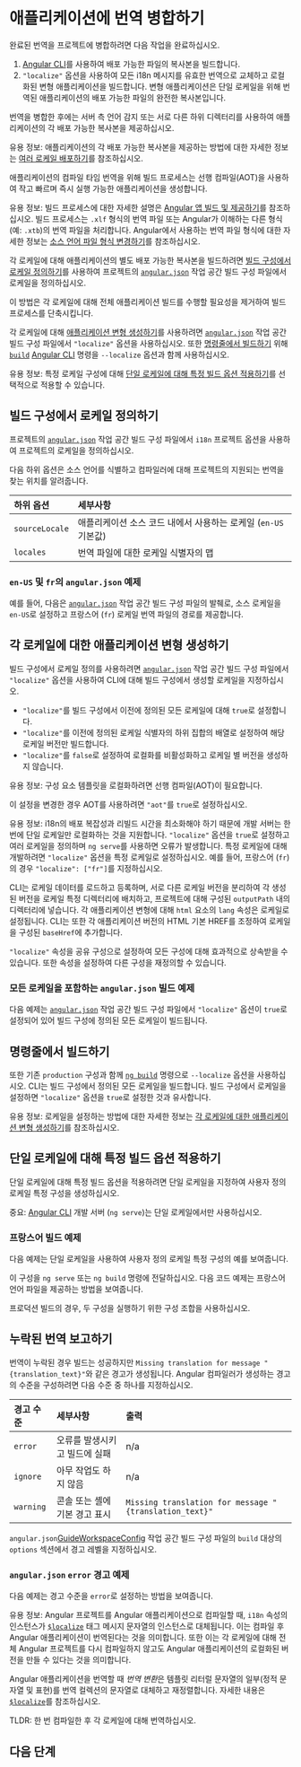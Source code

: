 # 애플리케이션에 번역 병합하기

완료된 번역을 프로젝트에 병합하려면 다음 작업을 완료하십시오.

1. [Angular CLI][CliMain]를 사용하여 배포 가능한 파일의 복사본을 빌드합니다.
1. `"localize"` 옵션을 사용하여 모든 i18n 메시지를 유효한 번역으로 교체하고 로컬화된 변형 애플리케이션을 빌드합니다.
    변형 애플리케이션은 단일 로케일을 위해 번역된 애플리케이션의 배포 가능한 파일의 완전한 복사본입니다.

번역을 병합한 후에는 서버 측 언어 감지 또는 서로 다른 하위 디렉터리를 사용하여 애플리케이션의 각 배포 가능한 복사본을 제공하십시오.

유용 정보: 애플리케이션의 각 배포 가능한 복사본을 제공하는 방법에 대한 자세한 정보는 [여러 로케일 배포하기](guide/i18n/deploy)를 참조하십시오.

애플리케이션의 컴파일 타임 번역을 위해 빌드 프로세스는 선행 컴파일(AOT)을 사용하여 작고 빠르며 즉시 실행 가능한 애플리케이션을 생성합니다.

유용 정보: 빌드 프로세스에 대한 자세한 설명은 [Angular 앱 빌드 및 제공하기][GuideBuild]를 참조하십시오.
빌드 프로세스는 `.xlf` 형식의 번역 파일 또는 Angular가 이해하는 다른 형식(예: `.xtb`)의 번역 파일을 처리합니다.
Angular에서 사용하는 번역 파일 형식에 대한 자세한 정보는 [소스 언어 파일 형식 변경하기][GuideI18nCommonTranslationFilesChangeTheSourceLanguageFileFormat]를 참조하십시오.

각 로케일에 대해 애플리케이션의 별도 배포 가능한 복사본을 빌드하려면 [빌드 구성에서 로케일 정의하기][GuideI18nCommonMergeDefineLocalesInTheBuildConfiguration]를 사용하여 프로젝트의 [`angular.json`][GuideWorkspaceConfig] 작업 공간 빌드 구성 파일에서 로케일을 정의하십시오.

이 방법은 각 로케일에 대해 전체 애플리케이션 빌드를 수행할 필요성을 제거하여 빌드 프로세스를 단축시킵니다.

각 로케일에 대해 [애플리케이션 변형 생성하기][GuideI18nCommonMergeGenerateApplicationVariantsForEachLocale]를 사용하려면 [`angular.json`][GuideWorkspaceConfig] 작업 공간 빌드 구성 파일에서 `"localize"` 옵션을 사용하십시오.
또한 [명령줄에서 빌드하기][GuideI18nCommonMergeBuildFromTheCommandLine] 위해 [`build`][CliBuild] [Angular CLI][CliMain] 명령을 `--localize` 옵션과 함께 사용하십시오.

유용 정보: 특정 로케일 구성에 대해 [단일 로케일에 대해 특정 빌드 옵션 적용하기][GuideI18nCommonMergeApplySpecificBuildOptionsForJustOneLocale]를 선택적으로 적용할 수 있습니다.

## 빌드 구성에서 로케일 정의하기

프로젝트의 [`angular.json`][GuideWorkspaceConfig] 작업 공간 빌드 구성 파일에서 `i18n` 프로젝트 옵션을 사용하여 프로젝트의 로케일을 정의하십시오.

다음 하위 옵션은 소스 언어를 식별하고 컴파일러에 대해 프로젝트의 지원되는 번역을 찾는 위치를 알려줍니다.

| 하위 옵션        | 세부사항 |
|:---              |:--- |
| `sourceLocale`   | 애플리케이션 소스 코드 내에서 사용하는 로케일 \(`en-US` 기본값\) |
| `locales`        | 번역 파일에 대한 로케일 식별자의 맵                         |

### `en-US` 및 `fr`의 `angular.json` 예제

예를 들어, 다음은 [`angular.json`][GuideWorkspaceConfig] 작업 공간 빌드 구성 파일의 발췌로, 소스 로케일을 `en-US`로 설정하고 프랑스어 \(`fr`\) 로케일 번역 파일의 경로를 제공합니다.

<docs-code header="angular.json" path="adev/src/content/examples/i18n/angular.json" visibleRegion="locale-config"/>

## 각 로케일에 대한 애플리케이션 변형 생성하기

빌드 구성에서 로케일 정의를 사용하려면 [`angular.json`][GuideWorkspaceConfig] 작업 공간 빌드 구성 파일에서 `"localize"` 옵션을 사용하여 CLI에 대해 빌드 구성에서 생성할 로케일을 지정하십시오.

* `"localize"`를 빌드 구성에서 이전에 정의된 모든 로케일에 대해 `true`로 설정합니다.
* `"localize"`를 이전에 정의된 로케일 식별자의 하위 집합의 배열로 설정하여 해당 로케일 버전만 빌드합니다.
* `"localize"`를 `false`로 설정하여 로컬화를 비활성화하고 로케일 별 버전을 생성하지 않습니다.

유용 정보: 구성 요소 템플릿을 로컬화하려면 선행 컴파일(AOT)이 필요합니다.

이 설정을 변경한 경우 AOT를 사용하려면 `"aot"`를 `true`로 설정하십시오.

유용 정보: i18n의 배포 복잡성과 리빌드 시간을 최소화해야 하기 때문에 개발 서버는 한 번에 단일 로케일만 로컬화하는 것을 지원합니다.
`"localize"` 옵션을 `true`로 설정하고 여러 로케일을 정의하며 `ng serve`를 사용하면 오류가 발생합니다.
특정 로케일에 대해 개발하려면 `"localize"` 옵션을 특정 로케일로 설정하십시오.
예를 들어, 프랑스어 \(`fr`\)의 경우 `"localize": ["fr"]`를 지정하십시오.

CLI는 로케일 데이터를 로드하고 등록하며, 서로 다른 로케일 버전을 분리하여 각 생성된 버전을 로케일 특정 디렉터리에 배치하고, 프로젝트에 대해 구성된 `outputPath` 내의 디렉터리에 넣습니다.
각 애플리케이션 변형에 대해 `html` 요소의 `lang` 속성은 로케일로 설정됩니다.
CLI는 또한 각 애플리케이션 버전의 HTML 기본 HREF를 조정하여 로케일을 구성된 `baseHref`에 추가합니다.

`"localize"` 속성을 공유 구성으로 설정하여 모든 구성에 대해 효과적으로 상속받을 수 있습니다.
또한 속성을 설정하여 다른 구성을 재정의할 수 있습니다.

### 모든 로케일을 포함하는 `angular.json` 빌드 예제

다음 예제는 [`angular.json`][GuideWorkspaceConfig] 작업 공간 빌드 구성 파일에서 `"localize"` 옵션이 `true`로 설정되어 있어 빌드 구성에 정의된 모든 로케일이 빌드됩니다.

<docs-code header="angular.json" path="adev/src/content/examples/i18n/angular.json" visibleRegion="build-localize-true"/>

## 명령줄에서 빌드하기

또한 기존 `production` 구성과 함께 [`ng build`][CliBuild] 명령으로 `--localize` 옵션을 사용하십시오.
CLI는 빌드 구성에서 정의된 모든 로케일을 빌드합니다.
빌드 구성에서 로케일을 설정하면 `"localize"` 옵션을 `true`로 설정한 것과 유사합니다.

유용 정보: 로케일을 설정하는 방법에 대한 자세한 정보는 [각 로케일에 대한 애플리케이션 변형 생성하기][GuideI18nCommonMergeGenerateApplicationVariantsForEachLocale]를 참조하십시오.

<docs-code path="adev/src/content/examples/i18n/doc-files/commands.sh" visibleRegion="build-localize"/>

## 단일 로케일에 대해 특정 빌드 옵션 적용하기

단일 로케일에 대해 특정 빌드 옵션을 적용하려면 단일 로케일을 지정하여 사용자 정의 로케일 특정 구성을 생성하십시오.

중요: [Angular CLI][CliMain] 개발 서버 \(`ng serve`\)는 단일 로케일에서만 사용하십시오.

### 프랑스어 빌드 예제

다음 예제는 단일 로케일을 사용하여 사용자 정의 로케일 특정 구성의 예를 보여줍니다.

<docs-code header="angular.json" path="adev/src/content/examples/i18n/angular.json" visibleRegion="build-single-locale"/>

이 구성을 `ng serve` 또는 `ng build` 명령에 전달하십시오.
다음 코드 예제는 프랑스어 언어 파일을 제공하는 방법을 보여줍니다.

<docs-code path="adev/src/content/examples/i18n/doc-files/commands.sh" visibleRegion="serve-french"/>

프로덕션 빌드의 경우, 두 구성을 실행하기 위한 구성 조합을 사용하십시오.

<docs-code path="adev/src/content/examples/i18n/doc-files/commands.sh" visibleRegion="build-production-french"/>

<docs-code header="angular.json" path="adev/src/content/examples/i18n/angular.json" visibleRegion="build-production-french" />

## 누락된 번역 보고하기

번역이 누락된 경우 빌드는 성공하지만 `Missing translation for message "{translation_text}"`와 같은 경고가 생성됩니다.
Angular 컴파일러가 생성하는 경고의 수준을 구성하려면 다음 수준 중 하나를 지정하십시오.

| 경고 수준     | 세부사항                                             | 출력 |
|:---           |:---                                                 |:---    |
| `error`       | 오류를 발생시키고 빌드에 실패                     | n/a                                                    |
| `ignore`      | 아무 작업도 하지 않음                              | n/a                                                    |
| `warning`     | 콘솔 또는 셸에 기본 경고 표시                     | `Missing translation for message "{translation_text}"` |

`angular.json`[GuideWorkspaceConfig] 작업 공간 빌드 구성 파일의 `build` 대상의 `options` 섹션에서 경고 레벨을 지정하십시오.

### `angular.json` `error` 경고 예제

다음 예제는 경고 수준을 `error`로 설정하는 방법을 보여줍니다.

<docs-code header="angular.json" path="adev/src/content/examples/i18n/angular.json" visibleRegion="missing-translation-error" />

유용 정보: Angular 프로젝트를 Angular 애플리케이션으로 컴파일할 때, `i18n` 속성의 인스턴스가 [`$localize`][ApiLocalizeInitLocalize] 태그 메시지 문자열의 인스턴스로 대체됩니다.
이는 컴파일 후 Angular 애플리케이션이 번역된다는 것을 의미합니다.
또한 이는 각 로케일에 대해 전체 Angular 프로젝트를 다시 컴파일하지 않고도 Angular 애플리케이션의 로컬화된 버전을 만들 수 있다는 것을 의미합니다.

Angular 애플리케이션을 번역할 때 *번역 변환*은 템플릿 리터럴 문자열의 일부(정적 문자열 및 표현)를 번역 컬렉션의 문자열로 대체하고 재정렬합니다.
자세한 내용은 [`$localize`][ApiLocalizeInitLocalize]를 참조하십시오.

TLDR: 한 번 컴파일한 후 각 로케일에 대해 번역하십시오.

## 다음 단계

<docs-pill-row>
  <docs-pill href="guide/i18n/deploy" title="여러 로케일 배포하기"/>
</docs-pill-row>

[ApiLocalizeInitLocalize]: api/localize/init/$localize "$localize | init - localize - API | Angular"

[CliMain]: cli "CLI 개요 및 명령 참조 | Angular"
[CliBuild]: cli/build "ng build | CLI | Angular"

[GuideBuild]: tools/cli/build "Angular 앱 빌드 및 제공하기 | Angular"

[GuideI18nCommonMergeApplySpecificBuildOptionsForJustOneLocale]: guide/i18n/merge#apply-specific-build-options-for-just-one-locale "단일 로케일에 대해 특정 빌드 옵션 적용하기 - 애플리케이션에 번역 병합하기 | Angular"
[GuideI18nCommonMergeBuildFromTheCommandLine]: guide/i18n/merge#build-from-the-command-line "명령줄에서 빌드하기 - 애플리케이션에 번역 병합하기 | Angular"
[GuideI18nCommonMergeDefineLocalesInTheBuildConfiguration]: guide/i18n/merge#define-locales-in-the-build-configuration "빌드 구성에서 로케일 정의하기 - 애플리케이션에 번역 병합하기 | Angular"
[GuideI18nCommonMergeGenerateApplicationVariantsForEachLocale]: guide/i18n/merge#generate-application-variants-for-each-locale "각 로케일에 대한 애플리케이션 변형 생성하기 - 애플리케이션에 번역 병합하기 | Angular"

[GuideI18nCommonTranslationFilesChangeTheSourceLanguageFileFormat]: guide/i18n/translation-files#change-the-source-language-file-format "소스 언어 파일 형식 변경하기 - 번역 파일 작업하기 | Angular"

[GuideWorkspaceConfig]: reference/configs/workspace-config "Angular 작업 공간 구성 | Angular"